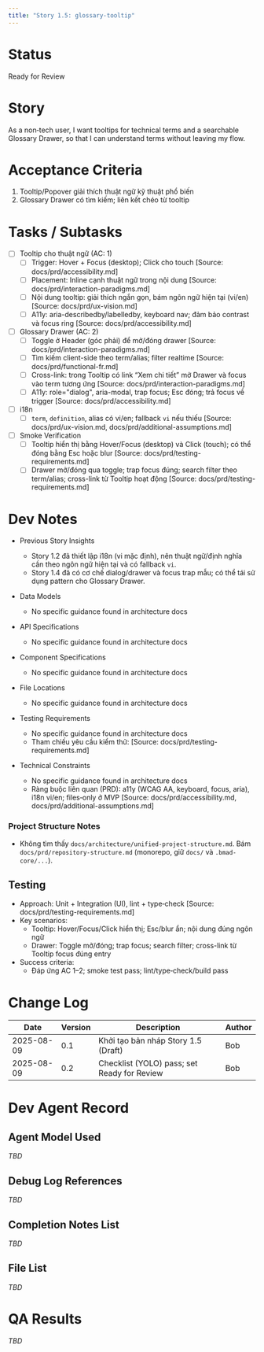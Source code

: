 ```yaml
---
title: "Story 1.5: glossary-tooltip"
---
```


# Status

Ready for Review

# Story

As a non‑tech user,
I want tooltips for technical terms and a searchable Glossary Drawer,
so that I can understand terms without leaving my flow.

# Acceptance Criteria

1. Tooltip/Popover giải thích thuật ngữ kỹ thuật phổ biến
2. Glossary Drawer có tìm kiếm; liên kết chéo từ tooltip

# Tasks / Subtasks

- [ ] Tooltip cho thuật ngữ (AC: 1)
  - [ ] Trigger: Hover + Focus (desktop); Click cho touch [Source: docs/prd/accessibility.md]
  - [ ] Placement: Inline cạnh thuật ngữ trong nội dung [Source: docs/prd/interaction-paradigms.md]
  - [ ] Nội dung tooltip: giải thích ngắn gọn, bám ngôn ngữ hiện tại (vi/en) [Source: docs/prd/ux-vision.md]
  - [ ] A11y: aria-describedby/labelledby, keyboard nav; đảm bảo contrast và focus ring [Source: docs/prd/accessibility.md]

- [ ] Glossary Drawer (AC: 2)
  - [ ] Toggle ở Header (góc phải) để mở/đóng drawer [Source: docs/prd/interaction-paradigms.md]
  - [ ] Tìm kiếm client-side theo term/alias; filter realtime [Source: docs/prd/functional-fr.md]
  - [ ] Cross-link: trong Tooltip có link “Xem chi tiết” mở Drawer và focus vào term tương ứng [Source: docs/prd/interaction-paradigms.md]
  - [ ] A11y: role="dialog", aria-modal, trap focus; Esc đóng; trả focus về trigger [Source: docs/prd/accessibility.md]

- [ ] i18n
  - [ ] `term`, `definition`, alias có vi/en; fallback `vi` nếu thiếu [Source: docs/prd/ux-vision.md, docs/prd/additional-assumptions.md]

- [ ] Smoke Verification
  - [ ] Tooltip hiển thị bằng Hover/Focus (desktop) và Click (touch); có thể đóng bằng Esc hoặc blur [Source: docs/prd/testing-requirements.md]
  - [ ] Drawer mở/đóng qua toggle; trap focus đúng; search filter theo term/alias; cross-link từ Tooltip hoạt động [Source: docs/prd/testing-requirements.md]

# Dev Notes

- Previous Story Insights
  - Story 1.2 đã thiết lập i18n (vi mặc định), nên thuật ngữ/định nghĩa cần theo ngôn ngữ hiện tại và có fallback `vi`.
  - Story 1.4 đã có cơ chế dialog/drawer và focus trap mẫu; có thể tái sử dụng pattern cho Glossary Drawer.

- Data Models
  - No specific guidance found in architecture docs

- API Specifications
  - No specific guidance found in architecture docs

- Component Specifications
  - No specific guidance found in architecture docs

- File Locations
  - No specific guidance found in architecture docs

- Testing Requirements
  - No specific guidance found in architecture docs
  - Tham chiếu yêu cầu kiểm thử: [Source: docs/prd/testing-requirements.md]

- Technical Constraints
  - No specific guidance found in architecture docs
  - Ràng buộc liên quan (PRD): a11y (WCAG AA, keyboard, focus, aria), i18n vi/en; files‑only ở MVP [Source: docs/prd/accessibility.md, docs/prd/additional-assumptions.md]

### Project Structure Notes
- Không tìm thấy `docs/architecture/unified-project-structure.md`. Bám `docs/prd/repository-structure.md` (monorepo, giữ `docs/` và `.bmad-core/...`).

## Testing

- Approach: Unit + Integration (UI), lint + type‑check [Source: docs/prd/testing-requirements.md]
- Key scenarios:
  - Tooltip: Hover/Focus/Click hiển thị; Esc/blur ẩn; nội dung đúng ngôn ngữ
  - Drawer: Toggle mở/đóng; trap focus; search filter; cross-link từ Tooltip focus đúng entry
- Success criteria:
  - Đáp ứng AC 1–2; smoke test pass; lint/type‑check/build pass

# Change Log

| Date       | Version | Description                               | Author |
|------------|---------|-------------------------------------------|--------|
| 2025-08-09 | 0.1     | Khởi tạo bản nháp Story 1.5 (Draft)       | Bob    |
| 2025-08-09 | 0.2     | Checklist (YOLO) pass; set Ready for Review | Bob    |

# Dev Agent Record

## Agent Model Used

_TBD_

## Debug Log References

_TBD_

## Completion Notes List

_TBD_

## File List

_TBD_

# QA Results

_TBD_
